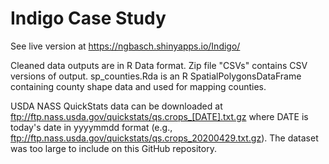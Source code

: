 # Indigo Case Study

See live version at https://ngbasch.shinyapps.io/Indigo/

Cleaned data outputs are in R Data format. Zip file "CSVs" contains CSV versions of output. sp_counties.Rda is an R SpatialPolygonsDataFrame containing county shape data and used for mapping counties.

USDA NASS QuickStats data can be downloaded at ftp://ftp.nass.usda.gov/quickstats/qs.crops_[DATE].txt.gz
where DATE is today's date in yyyymmdd format (e.g., ftp://ftp.nass.usda.gov/quickstats/qs.crops_20200429.txt.gz). The dataset was too large to include on this GitHub repository.
